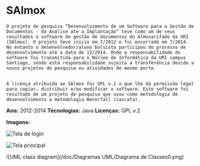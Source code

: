 SAlmox
======

    O projeto de pesquisa “Desenvolvimento de um Software para a Gestão de Documentos - da Análise até a Implantação” teve como um de seus resultados o software de gestão de documentos do Almoxarifado da URI (SAlmox). O projeto teve inicio em 7/2012 e foi encerrado em 7/2014. No entanto o desenvolvedor/aluno bolsista participou do processo de desenvolvimento até a data de 12/2014. Onde a responsabilidade do software foi transmitida para o Núcleo de Informática da URI campus Santiago, sendo está responsabilidade sujeita a transferência devido a novos projetos de pesquisa ou atividades de mesmo porte.
    

    A licença atribuída ao SAlmox foi GPL v.2 o que lhe dá permissão legal para copiar, distribuir e/ou modificar o software. Este software foi resultado de um projeto de pesquisa que usou como metodologia de desenvolvimento a metodologia Waterfall (cascata).

**Ano:** 2012-2014
**Técnologias:** Java 
**Licenças:** GPL v.2 

**Imagens:**

![Tela de login](http://i.imgur.com/XqxyP07.png)

![Tela principal](http://i.imgur.com/jaIefRX.png)

![UML class diagram](/doc/Diagramas UML/Diagrama de Classes0.png)

